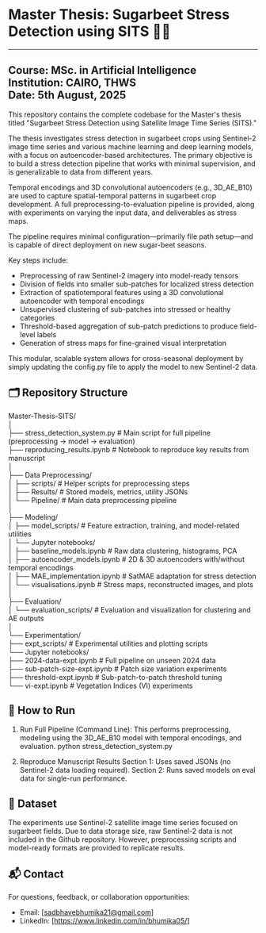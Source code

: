 # Master Thesis: Sugarbeet Stress Detection using SITS 🌱📡
------------------------------------------------------------

**Course**: MSc. in Artificial Intelligence  
**Institution**: CAIRO, THWS  
**Date**: 5th August, 2025 
------------------------------------------------------------

This repository contains the complete codebase for the Master's thesis titled "Sugarbeet Stress Detection using Satellite Image Time Series (SITS)."

The thesis investigates stress detection in sugarbeet crops using Sentinel-2 image time series and various machine learning and deep learning models, with a focus on autoencoder-based architectures. The primary objective is to build a stress detection pipeline that works with minimal supervision, and is generalizable to data from different years.

Temporal encodings and 3D convolutional autoencoders (e.g., 3D_AE_B10) are used to capture spatial-temporal patterns in sugarbeet crop development. A full preprocessing-to-evaluation pipeline is provided, along with experiments on varying the input data, and deliverables as stress maps.

The pipeline requires minimal configuration—primarily file path setup—and is capable of direct deployment on new sugar-beet seasons.

Key steps include:
- Preprocessing of raw Sentinel-2 imagery into model-ready tensors
- Division of fields into smaller sub-patches for localized stress detection
- Extraction of spatiotemporal features using a 3D convolutional autoencoder with temporal encodings
- Unsupervised clustering of sub-patches into stressed or healthy categories
- Threshold-based aggregation of sub-patch predictions to produce field-level labels
- Generation of stress maps for fine-grained visual interpretation

This modular, scalable system allows for cross-seasonal deployment by simply updating the config.py file to apply the model to new Sentinel-2 data.

## 🗂 Repository Structure
  
Master-Thesis-SITS/  
│  
├── stress_detection_system.py          # Main script for full pipeline (preprocessing → model → evaluation)  
├── reproducing_results.ipynb           # Notebook to reproduce key results from manuscript  
│  
├── Data Preprocessing/  
│   ├── scripts/                        # Helper scripts for preprocessing steps  
│   ├── Results/                        # Stored models, metrics, utility JSONs  
│   └── Pipeline/                       # Main data preprocessing pipeline  
│  
├── Modeling/  
│   ├── model_scripts/                  # Feature extraction, training, and model-related utilities  
│   └── Jupyter notebooks/  
│       ├── baseline_models.ipynb       # Raw data clustering, histograms, PCA  
│       ├── autoencoder_models.ipynb    # 2D & 3D autoencoders with/without temporal encodings  
│       ├── MAE_implementation.ipynb    # SatMAE adaptation for stress detection  
│       └── visualisations.ipynb        # Stress maps, reconstructed images, and plots  
│  
├── Evaluation/  
│   └── evaluation_scripts/            # Evaluation and visualization for clustering and AE outputs  
│  
└── Experimentation/  
    ├── expt_scripts/                  # Experimental utilities and plotting scripts  
    └── Jupyter notebooks/  
        ├── 2024-data-expt.ipynb       # Full pipeline on unseen 2024 data  
        ├── sub-patch-size-expt.ipynb  # Patch size variation experiments  
        ├── threshold-expt.ipynb       # Sub-patch-to-patch threshold tuning  
        └── vi-expt.ipynb              # Vegetation Indices (VI) experiments  
  

## 📌 How to Run
1. Run Full Pipeline (Command Line): This performs preprocessing, modeling using the 3D_AE_B10 model with temporal encodings, and evaluation.
    python stress_detection_system.py

2. Reproduce Manuscript Results
Section 1: Uses saved JSONs (no Sentinel-2 data loading required).
Section 2: Runs saved models on eval data for single-run performance.

## 📁 Dataset
The experiments use Sentinel-2 satellite image time series focused on sugarbeet fields. Due to data storage size, raw Sentinel-2 data is not included in the Github repository. However, preprocessing scripts and model-ready formats are provided to replicate results.

## 📬 Contact
For questions, feedback, or collaboration opportunities:
- Email: [sadbhavebhumika21@gmail.com]
- LinkedIn: [https://www.linkedin.com/in/bhumika05/]

